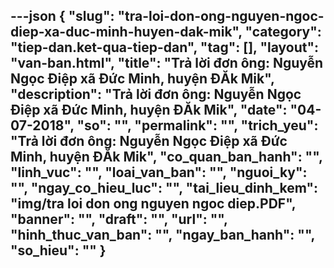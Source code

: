 ---json
{
    "slug": "tra-loi-don-ong-nguyen-ngoc-diep-xa-duc-minh-huyen-dak-mik",
    "category": "tiep-dan.ket-qua-tiep-dan",
    "tag": [],
    "layout": "van-ban.html",
    "title": "Trả lời đơn ông: Nguyễn Ngọc Điệp xã Đức Minh, huyện ĐĂk Mik",
    "description": "Trả lời đơn ông: Nguyễn Ngọc Điệp xã Đức Minh, huyện ĐĂk Mik",
    "date": "04-07-2018",
    "so": "",
    "permalink": "",
    "trich_yeu": "Trả lời đơn ông: Nguyễn Ngọc Điệp xã Đức Minh, huyện ĐĂk Mik",
    "co_quan_ban_hanh": "",
    "linh_vuc": "",
    "loai_van_ban": "",
    "nguoi_ky": "",
    "ngay_co_hieu_luc": "",
    "tai_lieu_dinh_kem": "img/tra loi don ong nguyen ngoc diep.PDF",
    "banner": "",
    "draft": "",
    "url": "",
    "hinh_thuc_van_ban": "",
    "ngay_ban_hanh": "",
    "so_hieu": ""
}
---
